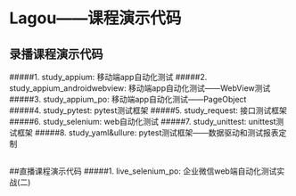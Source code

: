 # Lagou——课程演示代码
## 录播课程演示代码
#####1. study_appium: 移动端app自动化测试 
#####2. study_appium_androidwebview: 移动端app自动化测试——WebView测试  
#####3. study_appium_po: 移动端app自动化测试——PageObject  
#####4. study_pytest: pytest测试框架
#####5. study_request: 接口测试框架
#####6. study_selenium: web自动化测试
#####7. study_unittest: unittest测试框架
#####8. study_yaml&ullure: pytest测试框架——数据驱动和测试报表定制
##
##直播课程演示代码
#####1. live_selenium_po: 企业微信web端自动化测试实战(二)